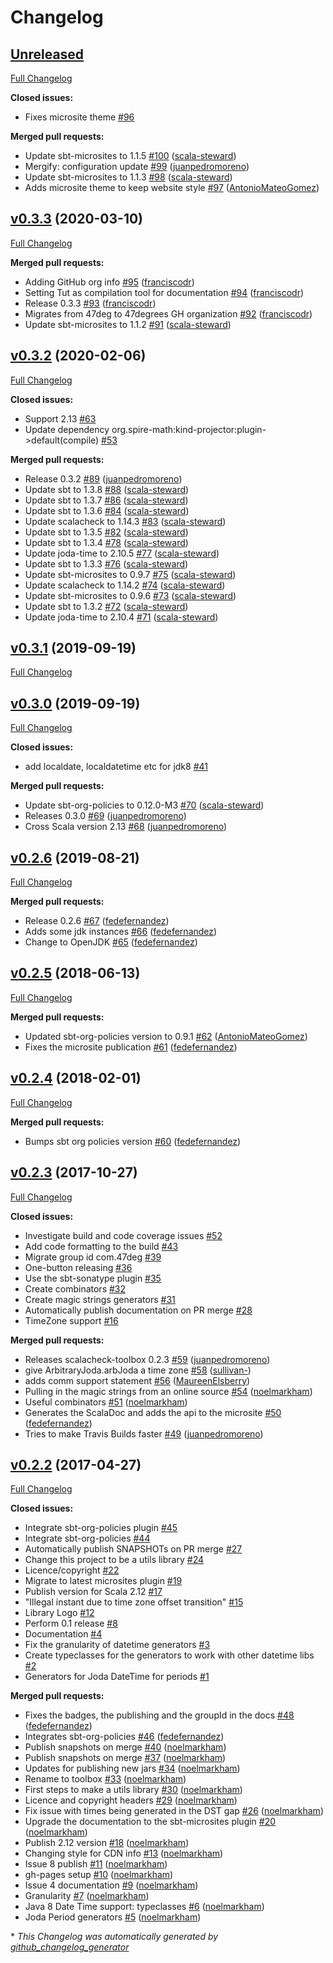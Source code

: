 # Changelog

## [Unreleased](https://github.com/47degrees/scalacheck-toolbox/tree/HEAD)

[Full Changelog](https://github.com/47degrees/scalacheck-toolbox/compare/v0.3.3...HEAD)

**Closed issues:**

- Fixes microsite theme [\#96](https://github.com/47degrees/scalacheck-toolbox/issues/96)

**Merged pull requests:**

- Update sbt-microsites to 1.1.5 [\#100](https://github.com/47degrees/scalacheck-toolbox/pull/100) ([scala-steward](https://github.com/scala-steward))
- Mergify: configuration update [\#99](https://github.com/47degrees/scalacheck-toolbox/pull/99) ([juanpedromoreno](https://github.com/juanpedromoreno))
- Update sbt-microsites to 1.1.3 [\#98](https://github.com/47degrees/scalacheck-toolbox/pull/98) ([scala-steward](https://github.com/scala-steward))
- Adds microsite theme to keep website style [\#97](https://github.com/47degrees/scalacheck-toolbox/pull/97) ([AntonioMateoGomez](https://github.com/AntonioMateoGomez))

## [v0.3.3](https://github.com/47degrees/scalacheck-toolbox/tree/v0.3.3) (2020-03-10)

[Full Changelog](https://github.com/47degrees/scalacheck-toolbox/compare/v0.3.2...v0.3.3)

**Merged pull requests:**

- Adding GitHub org info [\#95](https://github.com/47degrees/scalacheck-toolbox/pull/95) ([franciscodr](https://github.com/franciscodr))
- Setting Tut as compilation tool for documentation [\#94](https://github.com/47degrees/scalacheck-toolbox/pull/94) ([franciscodr](https://github.com/franciscodr))
- Release 0.3.3 [\#93](https://github.com/47degrees/scalacheck-toolbox/pull/93) ([franciscodr](https://github.com/franciscodr))
- Migrates from 47deg to 47degrees GH organization [\#92](https://github.com/47degrees/scalacheck-toolbox/pull/92) ([franciscodr](https://github.com/franciscodr))
- Update sbt-microsites to 1.1.2 [\#91](https://github.com/47degrees/scalacheck-toolbox/pull/91) ([scala-steward](https://github.com/scala-steward))

## [v0.3.2](https://github.com/47degrees/scalacheck-toolbox/tree/v0.3.2) (2020-02-06)

[Full Changelog](https://github.com/47degrees/scalacheck-toolbox/compare/v0.3.1...v0.3.2)

**Closed issues:**

- Support 2.13 [\#63](https://github.com/47degrees/scalacheck-toolbox/issues/63)
- Update dependency org.spire-math:kind-projector:plugin-\>default\(compile\) [\#53](https://github.com/47degrees/scalacheck-toolbox/issues/53)

**Merged pull requests:**

- Release 0.3.2 [\#89](https://github.com/47degrees/scalacheck-toolbox/pull/89) ([juanpedromoreno](https://github.com/juanpedromoreno))
- Update sbt to 1.3.8 [\#88](https://github.com/47degrees/scalacheck-toolbox/pull/88) ([scala-steward](https://github.com/scala-steward))
- Update sbt to 1.3.7 [\#86](https://github.com/47degrees/scalacheck-toolbox/pull/86) ([scala-steward](https://github.com/scala-steward))
- Update sbt to 1.3.6 [\#84](https://github.com/47degrees/scalacheck-toolbox/pull/84) ([scala-steward](https://github.com/scala-steward))
- Update scalacheck to 1.14.3 [\#83](https://github.com/47degrees/scalacheck-toolbox/pull/83) ([scala-steward](https://github.com/scala-steward))
- Update sbt to 1.3.5 [\#82](https://github.com/47degrees/scalacheck-toolbox/pull/82) ([scala-steward](https://github.com/scala-steward))
- Update sbt to 1.3.4 [\#78](https://github.com/47degrees/scalacheck-toolbox/pull/78) ([scala-steward](https://github.com/scala-steward))
- Update joda-time to 2.10.5 [\#77](https://github.com/47degrees/scalacheck-toolbox/pull/77) ([scala-steward](https://github.com/scala-steward))
- Update sbt to 1.3.3 [\#76](https://github.com/47degrees/scalacheck-toolbox/pull/76) ([scala-steward](https://github.com/scala-steward))
- Update sbt-microsites to 0.9.7 [\#75](https://github.com/47degrees/scalacheck-toolbox/pull/75) ([scala-steward](https://github.com/scala-steward))
- Update scalacheck to 1.14.2 [\#74](https://github.com/47degrees/scalacheck-toolbox/pull/74) ([scala-steward](https://github.com/scala-steward))
- Update sbt-microsites to 0.9.6 [\#73](https://github.com/47degrees/scalacheck-toolbox/pull/73) ([scala-steward](https://github.com/scala-steward))
- Update sbt to 1.3.2 [\#72](https://github.com/47degrees/scalacheck-toolbox/pull/72) ([scala-steward](https://github.com/scala-steward))
- Update joda-time to 2.10.4 [\#71](https://github.com/47degrees/scalacheck-toolbox/pull/71) ([scala-steward](https://github.com/scala-steward))

## [v0.3.1](https://github.com/47degrees/scalacheck-toolbox/tree/v0.3.1) (2019-09-19)

[Full Changelog](https://github.com/47degrees/scalacheck-toolbox/compare/v0.3.0...v0.3.1)

## [v0.3.0](https://github.com/47degrees/scalacheck-toolbox/tree/v0.3.0) (2019-09-19)

[Full Changelog](https://github.com/47degrees/scalacheck-toolbox/compare/v0.2.6...v0.3.0)

**Closed issues:**

- add localdate, localdatetime etc for jdk8 [\#41](https://github.com/47degrees/scalacheck-toolbox/issues/41)

**Merged pull requests:**

- Update sbt-org-policies to 0.12.0-M3 [\#70](https://github.com/47degrees/scalacheck-toolbox/pull/70) ([scala-steward](https://github.com/scala-steward))
- Releases 0.3.0 [\#69](https://github.com/47degrees/scalacheck-toolbox/pull/69) ([juanpedromoreno](https://github.com/juanpedromoreno))
- Cross Scala version 2.13 [\#68](https://github.com/47degrees/scalacheck-toolbox/pull/68) ([juanpedromoreno](https://github.com/juanpedromoreno))

## [v0.2.6](https://github.com/47degrees/scalacheck-toolbox/tree/v0.2.6) (2019-08-21)

[Full Changelog](https://github.com/47degrees/scalacheck-toolbox/compare/v0.2.5...v0.2.6)

**Merged pull requests:**

- Release 0.2.6 [\#67](https://github.com/47degrees/scalacheck-toolbox/pull/67) ([fedefernandez](https://github.com/fedefernandez))
- Adds some jdk instances [\#66](https://github.com/47degrees/scalacheck-toolbox/pull/66) ([fedefernandez](https://github.com/fedefernandez))
- Change to OpenJDK [\#65](https://github.com/47degrees/scalacheck-toolbox/pull/65) ([fedefernandez](https://github.com/fedefernandez))

## [v0.2.5](https://github.com/47degrees/scalacheck-toolbox/tree/v0.2.5) (2018-06-13)

[Full Changelog](https://github.com/47degrees/scalacheck-toolbox/compare/v0.2.4...v0.2.5)

**Merged pull requests:**

- Updated sbt-org-policies version to 0.9.1 [\#62](https://github.com/47degrees/scalacheck-toolbox/pull/62) ([AntonioMateoGomez](https://github.com/AntonioMateoGomez))
- Fixes the microsite publication [\#61](https://github.com/47degrees/scalacheck-toolbox/pull/61) ([fedefernandez](https://github.com/fedefernandez))

## [v0.2.4](https://github.com/47degrees/scalacheck-toolbox/tree/v0.2.4) (2018-02-01)

[Full Changelog](https://github.com/47degrees/scalacheck-toolbox/compare/v0.2.3...v0.2.4)

**Merged pull requests:**

- Bumps sbt org policies version [\#60](https://github.com/47degrees/scalacheck-toolbox/pull/60) ([fedefernandez](https://github.com/fedefernandez))

## [v0.2.3](https://github.com/47degrees/scalacheck-toolbox/tree/v0.2.3) (2017-10-27)

[Full Changelog](https://github.com/47degrees/scalacheck-toolbox/compare/v0.2.2...v0.2.3)

**Closed issues:**

- Investigate build and code coverage issues [\#52](https://github.com/47degrees/scalacheck-toolbox/issues/52)
- Add code formatting to the build [\#43](https://github.com/47degrees/scalacheck-toolbox/issues/43)
- Migrate group id com.47deg [\#39](https://github.com/47degrees/scalacheck-toolbox/issues/39)
- One-button releasing [\#36](https://github.com/47degrees/scalacheck-toolbox/issues/36)
- Use the sbt-sonatype plugin [\#35](https://github.com/47degrees/scalacheck-toolbox/issues/35)
- Create combinators [\#32](https://github.com/47degrees/scalacheck-toolbox/issues/32)
- Create magic strings generators [\#31](https://github.com/47degrees/scalacheck-toolbox/issues/31)
- Automatically publish documentation on PR merge [\#28](https://github.com/47degrees/scalacheck-toolbox/issues/28)
- TimeZone support [\#16](https://github.com/47degrees/scalacheck-toolbox/issues/16)

**Merged pull requests:**

- Releases scalacheck-toolbox 0.2.3 [\#59](https://github.com/47degrees/scalacheck-toolbox/pull/59) ([juanpedromoreno](https://github.com/juanpedromoreno))
- give ArbitraryJoda.arbJoda a time zone [\#58](https://github.com/47degrees/scalacheck-toolbox/pull/58) ([sullivan-](https://github.com/sullivan-))
- adds comm support statement [\#56](https://github.com/47degrees/scalacheck-toolbox/pull/56) ([MaureenElsberry](https://github.com/MaureenElsberry))
- Pulling in the magic strings from an online source [\#54](https://github.com/47degrees/scalacheck-toolbox/pull/54) ([noelmarkham](https://github.com/noelmarkham))
- Useful combinators [\#51](https://github.com/47degrees/scalacheck-toolbox/pull/51) ([noelmarkham](https://github.com/noelmarkham))
- Generates the ScalaDoc and adds the api to the microsite [\#50](https://github.com/47degrees/scalacheck-toolbox/pull/50) ([fedefernandez](https://github.com/fedefernandez))
- Tries to make Travis Builds faster [\#49](https://github.com/47degrees/scalacheck-toolbox/pull/49) ([juanpedromoreno](https://github.com/juanpedromoreno))

## [v0.2.2](https://github.com/47degrees/scalacheck-toolbox/tree/v0.2.2) (2017-04-27)

[Full Changelog](https://github.com/47degrees/scalacheck-toolbox/compare/be4059bcbe415ec0a6dbdb471421be77265db99f...v0.2.2)

**Closed issues:**

- Integrate sbt-org-policies plugin [\#45](https://github.com/47degrees/scalacheck-toolbox/issues/45)
- Integrate sbt-org-policies [\#44](https://github.com/47degrees/scalacheck-toolbox/issues/44)
- Automatically publish SNAPSHOTs on PR merge [\#27](https://github.com/47degrees/scalacheck-toolbox/issues/27)
- Change this project to be a utils library [\#24](https://github.com/47degrees/scalacheck-toolbox/issues/24)
- Licence/copyright [\#22](https://github.com/47degrees/scalacheck-toolbox/issues/22)
- Migrate to latest microsites plugin [\#19](https://github.com/47degrees/scalacheck-toolbox/issues/19)
- Publish version for Scala 2.12 [\#17](https://github.com/47degrees/scalacheck-toolbox/issues/17)
- "Illegal instant due to time zone offset transition" [\#15](https://github.com/47degrees/scalacheck-toolbox/issues/15)
- Library Logo [\#12](https://github.com/47degrees/scalacheck-toolbox/issues/12)
- Perform 0.1 release [\#8](https://github.com/47degrees/scalacheck-toolbox/issues/8)
- Documentation [\#4](https://github.com/47degrees/scalacheck-toolbox/issues/4)
- Fix the granularity of datetime generators [\#3](https://github.com/47degrees/scalacheck-toolbox/issues/3)
- Create typeclasses for the generators to work with other datetime libs [\#2](https://github.com/47degrees/scalacheck-toolbox/issues/2)
- Generators for Joda DateTime for periods [\#1](https://github.com/47degrees/scalacheck-toolbox/issues/1)

**Merged pull requests:**

- Fixes the badges, the publishing and the groupId in the docs [\#48](https://github.com/47degrees/scalacheck-toolbox/pull/48) ([fedefernandez](https://github.com/fedefernandez))
- Integrates sbt-org-policies [\#46](https://github.com/47degrees/scalacheck-toolbox/pull/46) ([fedefernandez](https://github.com/fedefernandez))
- Publish snapshots on merge [\#40](https://github.com/47degrees/scalacheck-toolbox/pull/40) ([noelmarkham](https://github.com/noelmarkham))
- Publish snapshots on merge [\#37](https://github.com/47degrees/scalacheck-toolbox/pull/37) ([noelmarkham](https://github.com/noelmarkham))
- Updates for publishing new jars [\#34](https://github.com/47degrees/scalacheck-toolbox/pull/34) ([noelmarkham](https://github.com/noelmarkham))
- Rename to toolbox [\#33](https://github.com/47degrees/scalacheck-toolbox/pull/33) ([noelmarkham](https://github.com/noelmarkham))
- First steps to make a utils library [\#30](https://github.com/47degrees/scalacheck-toolbox/pull/30) ([noelmarkham](https://github.com/noelmarkham))
- Licence and copyright headers [\#29](https://github.com/47degrees/scalacheck-toolbox/pull/29) ([noelmarkham](https://github.com/noelmarkham))
- Fix issue with times being generated in the DST gap [\#26](https://github.com/47degrees/scalacheck-toolbox/pull/26) ([noelmarkham](https://github.com/noelmarkham))
- Upgrade the documentation to the sbt-microsites plugin [\#20](https://github.com/47degrees/scalacheck-toolbox/pull/20) ([noelmarkham](https://github.com/noelmarkham))
- Publish 2.12 version [\#18](https://github.com/47degrees/scalacheck-toolbox/pull/18) ([noelmarkham](https://github.com/noelmarkham))
- Changing style for CDN info [\#13](https://github.com/47degrees/scalacheck-toolbox/pull/13) ([noelmarkham](https://github.com/noelmarkham))
- Issue 8 publish [\#11](https://github.com/47degrees/scalacheck-toolbox/pull/11) ([noelmarkham](https://github.com/noelmarkham))
- gh-pages setup [\#10](https://github.com/47degrees/scalacheck-toolbox/pull/10) ([noelmarkham](https://github.com/noelmarkham))
- Issue 4 documentation [\#9](https://github.com/47degrees/scalacheck-toolbox/pull/9) ([noelmarkham](https://github.com/noelmarkham))
- Granularity [\#7](https://github.com/47degrees/scalacheck-toolbox/pull/7) ([noelmarkham](https://github.com/noelmarkham))
- Java 8 Date Time support: typeclasses [\#6](https://github.com/47degrees/scalacheck-toolbox/pull/6) ([noelmarkham](https://github.com/noelmarkham))
- Joda Period generators [\#5](https://github.com/47degrees/scalacheck-toolbox/pull/5) ([noelmarkham](https://github.com/noelmarkham))



\* *This Changelog was automatically generated by [github_changelog_generator](https://github.com/github-changelog-generator/github-changelog-generator)*
